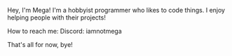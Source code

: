 Hey, I'm Mega! I'm a hobbyist programmer who likes to code things. I enjoy helping people with their projects!

How to reach me:
Discord: iamnotmega

That's all for now, bye!
